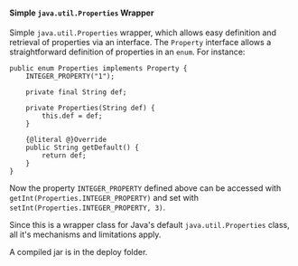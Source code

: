 #### Simple `java.util.Properties` Wrapper
Simple `java.util.Properties` wrapper, which allows easy definition and retrieval of properties via an interface. The `Property` interface allows a straightforward definition of properties in an `enum`. For instance:

```
public enum Properties implements Property {
	INTEGER_PROPERTY("1");

	private final String def;

	private Properties(String def) {
		this.def = def;
	}

	{@literal @}Override
	public String getDefault() {
		return def;
	}
}
```

Now the property `INTEGER_PROPERTY` defined above can be accessed with `getInt(Properties.INTEGER_PROPERTY)` and set with `setInt(Properties.INTEGER_PROPERTY, 3)`.

Since this is a wrapper class for Java's default `java.util.Properties` class, all it's mechanisms and limitations apply.

A compiled jar is in the deploy folder.
